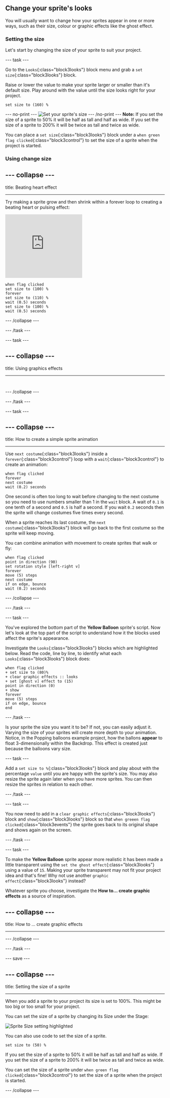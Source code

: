 ## Change your sprite's looks

You will usually want to change how your sprites appear in one or more ways, such as their size, colour or graphic effects like the ghost effect.

### Setting the size

Let's start by changing the size of your sprite to suit your project. 

--- task ---

Go to the `Looks`{:class="block3looks"} block menu and grab a `set size`{:class="block3looks"} block.

Raise or lower the value to make your sprite larger or smaller than it's default size. Play around with the value until the size looks right for your project.

```blocks3
set size to (160) %
```
--- no-print ---
![Set your sprite's size](images/setSize.gif)
--- /no-print ---
**Note:** If you set the size of a sprite to 50% it will be half as tall and half as wide. If you set the size of a sprite to 200% it will be twice as tall and twice as wide.

You can place a `set size`{:class="block3looks"} block under a `when green flag clicked`{:class="block3control"} to set the size of a sprite when the project is started. 

### Using change size




--- collapse ---
---

title: Beating heart effect

---

Try making a sprite grow and then shrink within a forever loop to creating a beating heart or pulsing effect:

<div class="scratch-preview">
  <iframe allowtransparency="true" width="243" height="201" src="https://scratch.mit.edu/projects/embed/433576259" frameborder="0"></iframe>
</div>

```blocks3
when flag clicked
set size to (100) %
forever
set size to (110) %
wait (0.5) seconds
set size to (100) %
wait (0.5) seconds
```

--- /collapse ---

--- /task ---


--- task ---


--- collapse ---
---

title: Using graphics effects

---



```blocks3


```

--- /collapse ---




--- /task ---

--- task ---

--- collapse ---
---

title: How to create a simple sprite animation

---

Use `next costume`{:class="block3looks"} inside a `forever`{:class="block3control"} loop with a `wait`{:class="block3control"} to create an animation: 

```blocks3
when flag clicked
forever
next costume
wait (0.2) seconds
```

One second is often too long to wait before changing to the next costume so you need to use numbers smaller than 1 in the `wait` block. A wait of `0.1` is one tenth of a second and `0.5` is half a second. If you wait `0.2` seconds then the sprite will change costumes five times every second. 

When a sprite reaches its last costume,  the `next costume`{:class="block3looks"} block will go back to the first costume so the sprite will keep moving. 

You can combine animation with movement to create sprites that walk or fly: 

```blocks3
when flag clicked
point in direction (90)
set rotation style [left-right v]
forever
move (5) steps
next costume
if on edge, bounce
wait (0.2) seconds
```

--- /collapse ---

--- /task ---

--- task ---

You've explored the bottom part of the **Yellow Balloon** sprite's script. Now let's look at the top part of the script to understand how it the blocks used affect the sprite's appearance.

Investigate the `Looks`{:class="block3looks"} blocks which are highlighted below. Read the code, line by line, to identify what each `Looks`{:class="block3looks"} block does:

```blocks3
when flag clicked
+ set size to (80)%
+ clear graphic effects :: looks
+ set [ghost v] effect to (15)
point in direction (0)
+ show
forever
move (5) steps
if on edge, bounce
end
```
--- /task ---

Is your sprite the size you want it to be? If not, you can easily adjust it. Varying the size of your sprites will create more depth to your animation. Notice, in the Popping balloons example project, how the ballons **appear** to float 3-dimensionally within the Backdrop. This effect is created just because the balloons vary size.

--- task ---

Add a `set size to %`{:class="block3looks"} block and play about with the percentage `value` until you are happy with the sprite's size. You may also resize the sprite again later when you have more sprites. You can then resize the sprites in relation to each other.

--- /task ---

--- task ---

You now need to add in a `clear graphic effects`{:class="block3looks"} block and `show`{:class="block3looks"} block so that `when greeen flag clicked`{:class="block3events"} the sprite goes back to its original shape and shows again on the screen.

--- /task ---

--- task ---

To make the **Yellow Balloon** sprite appear more realistic it has been made a little transparent using the `set the ghost effect`{:class="block3looks"} using a value of `15`. Making your sprite transparent may not fit your project idea and that's fine! Why not use another `graphic effect`{:class="block3looks"} instead?

Whatever sprite you choose, investigate the **How to... create graphic effects** as a source of inspiration.

--- collapse ---
---

title: How to ... create graphic effects

---
--- /collapse ---

--- /task ---

--- save ---

--- collapse ---
---

title: Setting the size of a sprite

---

When you add a sprite to your project its size is set to 100%. This might be too big or too small for your project. 

You can set the size of a sprite by changing its Size under the Stage:

![Sprite Size setting highlighted](images/sprite-size.png)

You can also use code to set the size of a sprite. 

```blocks3
set size to (50) %
```

If you set the size of a sprite to 50% it will be half as tall and half as wide. If you set the size of a sprite to 200% it will be twice as tall and twice as wide. 

You can set the size of a sprite under `when green flag clicked`{:class="block3control"} to set the size of a sprite when the project is started. 

--- /collapse ---